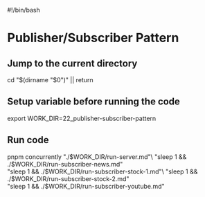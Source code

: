 #!/bin/bash

# Publisher/Subscriber Pattern

## Jump to the current directory

cd "$(dirname "$0")" || return

## Setup variable before running the code

export WORK_DIR=22_publisher-subscriber-pattern

## Run code

pnpm concurrently "./$WORK_DIR/run-server.md"\
  "sleep 1 && ./$WORK_DIR/run-subscriber-news.md"\
  "sleep 1 && ./$WORK_DIR/run-subscriber-stock-1.md"\
  "sleep 1 && ./$WORK_DIR/run-subscriber-stock-2.md"\
  "sleep 1 && ./$WORK_DIR/run-subscriber-youtube.md"
